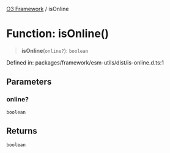 [O3 Framework](../API.md) / isOnline

# Function: isOnline()

> **isOnline**(`online?`): `boolean`

Defined in: packages/framework/esm-utils/dist/is-online.d.ts:1

## Parameters

### online?

`boolean`

## Returns

`boolean`
